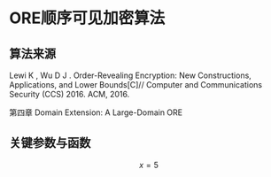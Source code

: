 # ORE顺序可见加密算法


## 算法来源
Lewi K , Wu D J . Order-Revealing Encryption: New Constructions, Applications, and Lower Bounds[C]// Computer and Communications Security (CCS) 2016. ACM, 2016.

第四章 Domain Extension: A Large-Domain ORE


## 关键参数与函数

<script type="text/javascript" src="http://cdn.mathjax.org/mathjax/latest/MathJax.js?config=default"></script>

$$ x = 5 $$







